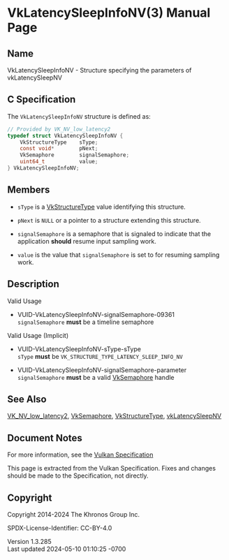 # VkLatencySleepInfoNV(3) Manual Page

## Name

VkLatencySleepInfoNV - Structure specifying the parameters of
vkLatencySleepNV



## <a href="#_c_specification" class="anchor"></a>C Specification

The `VkLatencySleepInfoNV` structure is defined as:

``` c
// Provided by VK_NV_low_latency2
typedef struct VkLatencySleepInfoNV {
    VkStructureType    sType;
    const void*        pNext;
    VkSemaphore        signalSemaphore;
    uint64_t           value;
} VkLatencySleepInfoNV;
```

## <a href="#_members" class="anchor"></a>Members

- `sType` is a [VkStructureType](https://registry.khronos.org/vulkan/specs/1.3-extensions/man/html/VkStructureType.html) value identifying
  this structure.

- `pNext` is `NULL` or a pointer to a structure extending this
  structure.

- `signalSemaphore` is a semaphore that is signaled to indicate that the
  application **should** resume input sampling work.

- `value` is the value that `signalSemaphore` is set to for resuming
  sampling work.

## <a href="#_description" class="anchor"></a>Description

Valid Usage

- <a href="#VUID-VkLatencySleepInfoNV-signalSemaphore-09361"
  id="VUID-VkLatencySleepInfoNV-signalSemaphore-09361"></a>
  VUID-VkLatencySleepInfoNV-signalSemaphore-09361  
  `signalSemaphore` **must** be a timeline semaphore

Valid Usage (Implicit)

- <a href="#VUID-VkLatencySleepInfoNV-sType-sType"
  id="VUID-VkLatencySleepInfoNV-sType-sType"></a>
  VUID-VkLatencySleepInfoNV-sType-sType  
  `sType` **must** be `VK_STRUCTURE_TYPE_LATENCY_SLEEP_INFO_NV`

- <a href="#VUID-VkLatencySleepInfoNV-signalSemaphore-parameter"
  id="VUID-VkLatencySleepInfoNV-signalSemaphore-parameter"></a>
  VUID-VkLatencySleepInfoNV-signalSemaphore-parameter  
  `signalSemaphore` **must** be a valid [VkSemaphore](https://registry.khronos.org/vulkan/specs/1.3-extensions/man/html/VkSemaphore.html)
  handle

## <a href="#_see_also" class="anchor"></a>See Also

[VK_NV_low_latency2](https://registry.khronos.org/vulkan/specs/1.3-extensions/man/html/VK_NV_low_latency2.html),
[VkSemaphore](https://registry.khronos.org/vulkan/specs/1.3-extensions/man/html/VkSemaphore.html),
[VkStructureType](https://registry.khronos.org/vulkan/specs/1.3-extensions/man/html/VkStructureType.html),
[vkLatencySleepNV](https://registry.khronos.org/vulkan/specs/1.3-extensions/man/html/vkLatencySleepNV.html)

## <a href="#_document_notes" class="anchor"></a>Document Notes

For more information, see the <a
href="https://registry.khronos.org/vulkan/specs/1.3-extensions/html/vkspec.html#VkLatencySleepInfoNV"
target="_blank" rel="noopener">Vulkan Specification</a>

This page is extracted from the Vulkan Specification. Fixes and changes
should be made to the Specification, not directly.

## <a href="#_copyright" class="anchor"></a>Copyright

Copyright 2014-2024 The Khronos Group Inc.

SPDX-License-Identifier: CC-BY-4.0

Version 1.3.285  
Last updated 2024-05-10 01:10:25 -0700
